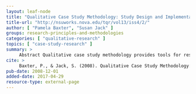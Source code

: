 ```yaml
---
layout: leaf-node
title: "Qualitative Case Study Methodology: Study Design and Implementation for Novice Researchers"
title-url: "http://nsuworks.nova.edu/tqr/vol13/iss4/2/"
author: [ "Pamela Baxter", "Susan Jack" ]
groups: research-principles-and-methodologies
categories: [ "qualitative-research" ]
topics: [ "case-study-research" ]
summary: >
     Abstract Qualitative case study methodology provides tools for researchers to study complex phenomena within their contexts. When the approach is applied correctly, it becomes a valuable method for health science research to develop theory, evaluate programs, and develop interventions. The purpose of this paper is to guide the novice researcher in identifying the key elements for designing and implementing qualitative case study research projects. An overview of the types of case study designs is provided along with general recommendations for writing the research questions, developing propositions, determining the ?case? under study, binding the case and a discussion of data sources and triangulation. To facilitate application of these principles, clear examples of research questions, study propositions and the different types of case study designs are provided.
cite: >
     Baxter, P., & Jack, S. (2008). Qualitative Case Study Methodology: Study Design and Implementation for Novice Researchers . The Qualitative Report, 13(4), 544-559. Retrieved from http://nsuworks.nova.edu/tqr/vol13/iss4/2
pub-date: 2008-12-01
added-date: 2017-04-29
resource-type: external-page
---
```

